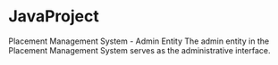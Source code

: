 # JavaProject
Placement Management System - Admin Entity
The admin entity in the Placement Management System serves as the administrative interface.
